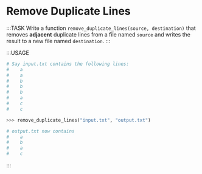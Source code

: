 # Remove Duplicate Lines

:::TASK
Write a function `remove_duplicate_lines(source, destination)` that removes **adjacent** duplicate lines from a file named `source` and writes the result to a new file named `destination`.
:::

:::USAGE

```python
# Say input.txt contains the following lines:
#    a
#    a
#    b
#    b
#    b
#    a
#    c
#    c

>>> remove_duplicate_lines("input.txt", "output.txt")

# output.txt now contains
#    a
#    b
#    a
#    c
```

:::
